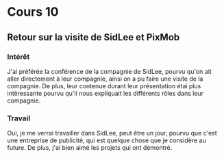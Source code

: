 # Cours 10
## Retour sur la visite de SidLee et PixMob

### Intérêt
J'ai préférée la conférence de la compagnie de SidLee, pourvu qu'on ait aller directement à leur compagnie, ainsi on a pu faire une visite de la compagnie. De plus, leur contenue durant leur présentation étai plus intêressante pourvu qu'il nous expliquait les différents rôles dans leur compagnie.

### Travail
Oui, je me verrai travailler dans SidLee, peut être un jour, pourvu que c'est une entreprise de publicité, qui est quelque chose que je considère au future. De plus, j'ai bien aimé les projets qui ont démontré.
